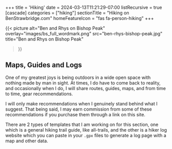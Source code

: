+++
title = 'Hiking'
date = 2024-03-13T11:21:29-07:00
listRecursive = true
[cascade]
  categories = ["hiking"]
  sectionTitle = "Hiking on BenStrawbridge.com"
  homeFeatureIcon = "fas fa-person-hiking"
+++

  {{< picture
    alt="Ben and Rhys on Bishop Peak"
    overlay="images/bs_full_wordmark.png"
    src="ben-rhys-bishop-peak.jpg"
    title="Ben and Rhys on Bishop Peak"
  >}}

## Maps, Guides and Logs

One of my greatest joys is being outdoors in a wide open space with nothing made by man in sight. At times, I do have to come back to reality, and occasionally when I do, I will share routes, guides, maps, and from time to time, gear recommendations. 

<!--more--> 

I will only make recommendations when I genuinely stand behind what I suggest. That being said, I may earn commission from some of these recommendations if you purchase them through a link on this site.

There are 2 types of templates that I am working on for this section, one which is a general hiking trail guide, like all-trails, and the other is a hiker log website which you can paste in your `.gpx` files to generate a log page with a map and other data.